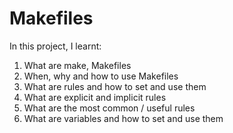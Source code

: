 # Makefiles

In this project, I learnt:

1. What are make, Makefiles
1. When, why and how to use Makefiles
1. What are rules and how to set and use them
1. What are explicit and implicit rules
1. What are the most common / useful rules
1. What are variables and how to set and use them
